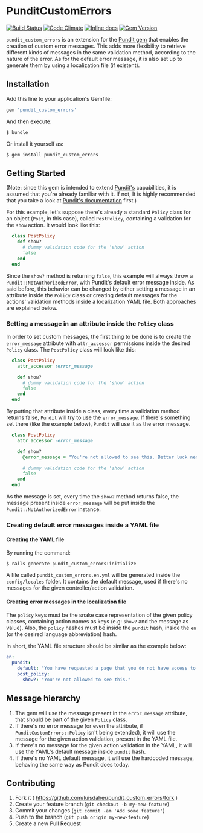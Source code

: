 # PunditCustomErrors
[![Build Status](https://travis-ci.org/luisdaher/pundit_custom_errors.svg)](https://travis-ci.org/luisdaher/pundit_custom_errors) [![Code Climate](https://codeclimate.com/github/luisdaher/pundit_custom_errors/badges/gpa.svg)](https://codeclimate.com/github/luisdaher/pundit_custom_errors) [![Inline docs](http://inch-ci.org/github/luisdaher/pundit_custom_errors.svg?branch=master)](http://inch-ci.org/github/luisdaher/pundit_custom_errors) [![Gem Version](https://badge.fury.io/rb/pundit_custom_errors.svg)](http://badge.fury.io/rb/pundit_custom_errors)

`pundit_custom_errors` is an extension for the [Pundit gem](https://github.com/elabs/pundit) that enables the creation of custom error messages. This adds more flexibility to retrieve different kinds of messages in the same validation method, according to the nature of the error. As for the default error message, it is also set up to generate them by using a localization file (if existent).

## Installation

Add this line to your application's Gemfile:

```ruby
gem 'pundit_custom_errors'
```

And then execute:

    $ bundle

Or install it yourself as:

    $ gem install pundit_custom_errors

## Getting Started

(Note: since this gem is intended to extend [Pundit's](https://github.com/elabs/pundit) capabilities, it is assumed that you're already familiar with it. If not, It is highly recommended that you take a look at [Pundit's documentation](https://github.com/elabs/pundit#pundit) first.)

For this example, let's suppose there's already a standard `Policy` class for an object (`Post`, in this case), called `PostPolicy`, containing a validation for the `show` action. It would look like this:

```ruby
  class PostPolicy
    def show?
      # dummy validation code for the 'show' action
      false
    end
  end
```

Since the `show?` method is returning `false`, this example will always throw a `Pundit::NotAuthorizedError`, with Pundit's default error message inside. As said before, this behavior can be changed by either setting a message in an attribute inside the `Policy` class or creating default messages for the actions' validation methods inside a localization YAML file. Both approaches are explained below.

### Setting a message in an attribute inside the `Policy` class

In order to set custom messages, the first thing to be done is to create the `error_message` attribute with `attr_accessor` permissions inside the desired `Policy` class. The `PostPolicy` class will look like this:

```ruby
  class PostPolicy
    attr_accessor :error_message

    def show?
      # dummy validation code for the 'show' action
      false
    end
  end
```

By putting that attribute inside a class, every time a validation method returns false, `Pundit` will try to use the `error_message`. If there's something set there (like the example below), `Pundit` will use it as the error message.

```ruby
  class PostPolicy
    attr_accessor :error_message

    def show?
      @error_message = "You're not allowed to see this. Better luck next time!"

      # dummy validation code for the 'show' action
      false
    end
  end
```

As the message is set, every time the `show?` method returns false, the message present inside `error_message` will be put inside the `Pundit::NotAuthorizedError` instance.

### Creating default error messages inside a YAML file

#### Creating the YAML file

By running the command:

    $ rails generate pundit_custom_errors:initialize

A file called `pundit_custom_errors.en.yml` will be generated inside the `config/locales` folder. It contains the default message, used if there's no messages for the given controller/action validation.

#### Creating error messages in the localization file

The `policy` keys must be the snake case representation of the given policy classes, containing action names as keys (e.g: `show?` and the message as value). Also, the `policy` hashes must be inside the `pundit` hash, inside the `en` (or the desired language abbreviation) hash.

In short, the YAML file structure should be similar as the example below:

```yaml
en:
  pundit:
    default: "You have requested a page that you do not have access to."
    post_policy:
      show?: "You're not allowed to see this."
```

## Message hierarchy

1. The gem will use the message present in the `error_message` attribute, that should be part of the given `Policy` class.
2. If there's no error message (or even the attribute, if `PunditCustomErrors::Policy` isn't being extended), it will use the message for the given action validation, present in the YAML file.
3. If there's no message for the given action validation in the YAML, it will use the YAML's default message inside `pundit` hash.
4. If there's no YAML default message, it will use the hardcoded message, behaving the same way as Pundit does today.

## Contributing

1. Fork it ( https://github.com/luisdaher/pundit_custom_errors/fork )
2. Create your feature branch (`git checkout -b my-new-feature`)
3. Commit your changes (`git commit -am 'Add some feature'`)
4. Push to the branch (`git push origin my-new-feature`)
5. Create a new Pull Request
